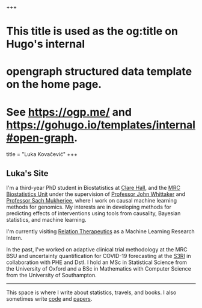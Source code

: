 +++
# This title is used as the og:title on Hugo's internal
# opengraph structured data template on the home page.
# See https://ogp.me/ and https://gohugo.io/templates/internal#open-graph.
title = "Luka Kovačević"
+++

## Luka's Site

I'm a third-year PhD student in Biostatistics at [Clare Hall](https://www.clarehall.cam.ac.uk), and the [MRC Biostatistics Unit](https://www.mrc-bsu.cam.ac.uk) under the supervision of [Professor John Whittaker](https://www.c2d3.cam.ac.uk/directory/29341/professor-john-whittaker) and [Professor Sach Mukherjee](https://www.dzne.de/en/research/research-areas/population-health-sciences/forschungsgruppen/mukherjee/curriculum-vitae/), where I work on causal machine learning methods for genomics. My interests are in developing methods for predicting effects of interventions using tools from causality, Bayesian statistics, and machine learning.

I'm currently visiting [Relation Therapeutics](https://relationrx.com) as a Machine Learning Research Intern. 

In the past, I've worked on adaptive clinical trial methodology at the MRC BSU and uncertainty quantification for COVID-19 forecasting at the [S3RI](https://www.southampton.ac.uk/research/institutes-centres/statistical-sciences-research-institute-s3ri) in collaboration with PHE and Dstl. I hold an MSc in Statistical Science from the University of Oxford and a BSc in Mathematics with Computer Science from the University of Southampton.

--- 

This space is where I write about statistics, travels, and books. I also sometimes write [code](https://github.com/luka-kovacevic) and [papers](https://scholar.google.com/citations?user=JrrCIW4AAAAJ&hl=en&oi=ao).


